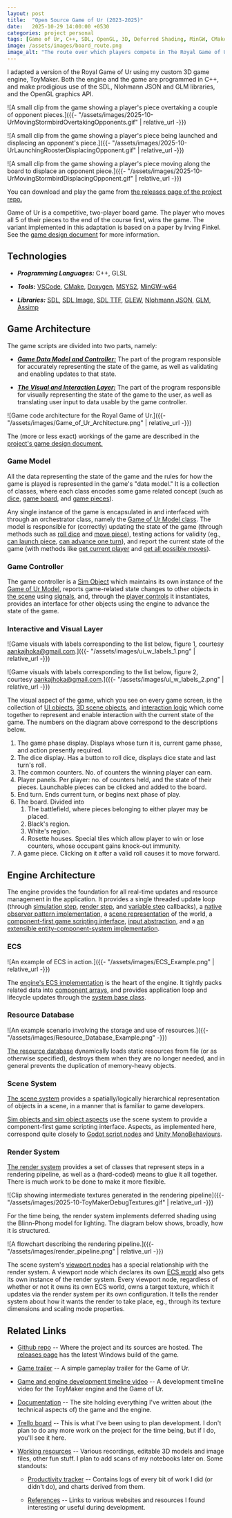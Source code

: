 ```yaml
---
layout: post
title:  "Open Source Game of Ur (2023-2025)"
date:   2025-10-29 14:00:00 +0530
categories: project personal
tags: [Game of Ur, C++, SDL, OpenGL, 3D, Deferred Shading, MinGW, CMake, Game Engine, Linear Algebra]
image: /assets/images/board_route.png
image_alt: "The route over which players compete in The Royal Game of Ur."
---
```


I adapted a version of the Royal Game of Ur using my custom 3D game engine, ToyMaker.  Both the engine and the game are programmed in C++, and make prodigious use of the SDL, Nlohmann JSON and GLM libraries, and the OpenGL graphics API.

![A small clip from the game showing a player's piece overtaking a couple of opponent pieces.]({{- "/assets/images/2025-10-UrMovingStormbirdOvertakingOpponents.gif" | relative_url -}})

![A small clip from the game showing a player's piece being launched and displacing an opponent's piece.]({{- "/assets/images/2025-10-UrLaunchingRoosterDisplacingOpponent.gif" | relative_url -}})

![A small clip from the game showing a player's piece moving along the board to displace an opponent piece.]({{- "/assets/images/2025-10-UrMovingStormbirdDisplacingOpponent.gif" | relative_url -}})

You can download and play the game from [the releases page of the project repo.](https://github.com/raynmetal/game-of-ur/releases)

Game of Ur is a competitive, two-player board game. The player who moves all 5 of their pieces to the end of the course first, wins the game. The variant implemented in this adaptation is based on a paper by Irving Finkel. See the [game design document](https://raynmetal.github.io/game-of-ur/md_docs_2systems_2game-of-ur_201__design__doc.html) for more information.

## Technologies

- ***Programming Languages:*** C++, GLSL

- ***Tools:*** [VSCode](https://code.visualstudio.com/), [CMake](https://cmake.org/), [Doxygen](https://www.doxygen.nl/index.html), [MSYS2](https://www.msys2.org/), [MinGW-w64](https://www.mingw-w64.org/)

- ***Libraries:*** [SDL](https://www.libsdl.org/), [SDL Image](https://github.com/libsdl-org/SDL_image), [SDL TTF](https://github.com/libsdl-org/SDL_ttf), [GLEW](https://github.com/nigels-com/glew), [Nlohmann JSON](https://json.nlohmann.me/), [GLM](https://github.com/g-truc/glm), [Assimp](https://github.com/assimp/assimp)

## Game Architecture

The game scripts are divided into two parts, namely:

- ***[Game Data Model and Controller:](https://raynmetal.github.io/game-of-ur/md_docs_2systems_2game-of-ur_202__data__model__and__controller.html)*** The part of the program responsible for accurately representing the state of the game, as well as validating and enabling updates to that state.

- ***[The Visual and Interaction Layer:](https://raynmetal.github.io/game-of-ur/md_docs_2systems_2game-of-ur_202__data__model__and__controller.html)*** The part of the program responsible for visually representing the state of the game to the user, as well as translating user input to data usable by the game controller.

![Game code architecture for the Royal Game of Ur.]({{- "/assets/images/Game_of_Ur_Architecture.png" | relative_url -}})

The (more or less exact) workings of the game are described in the [project's game design document.](https://raynmetal.github.io/game-of-ur/md_docs_2systems_2game-of-ur_201__design__doc.html)

### Game Model

All the data representing the state of the game and the rules for how the game is played is represented in the game's "data model."  It is a collection of classes, where each class encodes some game related concept (such as [dice](https://raynmetal.github.io/game-of-ur/classDice.html), [game board](https://raynmetal.github.io/game-of-ur/classBoard.html), and [game pieces](https://raynmetal.github.io/game-of-ur/classPiece.html)).

Any single instance of the game is encapsulated in and interfaced with through an orchestrator class, namely the [Game of Ur Model class](https://raynmetal.github.io/game-of-ur/classGameOfUrModel.html).  The model is responsible for (correctly) updating the state of the game (through methods such as [roll dice](https://raynmetal.github.io/game-of-ur/classGameOfUrModel.html#a810e9d666bd6b27dee986739498fdc01) and [move piece](https://raynmetal.github.io/game-of-ur/classGameOfUrModel.html#a4f211f484a692c859d9402f873d52501)), testing actions for validity (eg., [can launch piece](https://raynmetal.github.io/game-of-ur/classGameOfUrModel.html#a240c8112d899bcdb7dedbf8c0dc4282f), [can advance one turn](https://raynmetal.github.io/game-of-ur/classGameOfUrModel.html#aebf6536a6f15a4932ac60390ad933476)), and report the current state of the game (with methods like [get current player](https://raynmetal.github.io/game-of-ur/classGameOfUrModel.html#aad2ebb5fc392c0551b65564624f237f5) and [get all possible moves](https://raynmetal.github.io/game-of-ur/classGameOfUrModel.html#afc9176d51fda2b69b988504db4d06cf8)).

### Game Controller

The game controller is a [Sim Object](https://raynmetal.github.io/game-of-ur/classToyMaker_1_1SimObject.html) which maintains its own instance of the [Game of Ur Model](https://raynmetal.github.io/game-of-ur/classGameOfUrModel.html), reports game-related state changes to other objects in [the scene](https://raynmetal.github.io/game-of-ur/md_docs_2systems_2toymaker-engine_2scene__system.html) using [signals](https://raynmetal.github.io/game-of-ur/group__ToyMakerSignals.html), and, through the [player controls](https://raynmetal.github.io/game-of-ur/classUrPlayerControls.html) it instantiates, provides an interface for other objects using the engine to advance the state of the game.

### Interactive and Visual Layer

![Game visuals with labels corresponding to the list below, figure 1, courtesy aankajhoka@gmail.com.]({{- "/assets/images/ui_w_labels_1.png" | relative_url -}})

![Game visuals with labels corresponding to the list below, figure 2, courtesy aankajhoka@gmail.com.]({{- "/assets/images/ui_w_labels_2.png" | relative_url -}})

The visual aspect of the game, which you see on every game screen, is the collection of [UI objects](https://raynmetal.github.io/game-of-ur/group__UrGameUIComponent.html), [3D scene objects](https://raynmetal.github.io/game-of-ur/classBoardLocations.html), and [interaction logic](https://raynmetal.github.io/game-of-ur/classQueryClick.html) which come together to represent and enable interaction with the current state of the game.  The numbers on the diagram above correspond to the descriptions below.

1. The game phase display.  Displays whose turn it is, current game phase, and action presently required.
2. The dice display.  Has a button to roll dice, displays dice state and last turn's roll.
3. The common counters.  No. of counters the winning player can earn.
4. Player panels.  Per player: no. of counters held, and the state of their pieces.  Launchable pieces can be clicked and added to the board.
5. End turn.  Ends current turn, or begins next phase of play.
6. The board.  Divided into
    1. The battlefield, where pieces belonging to either player may be placed.
    2. Black's region.
    3. White's region.
    4. Rosette houses.  Special tiles which allow player to win or lose counters, whose occupant gains knock-out immunity.
7. A game piece.  Clicking on it after a valid roll causes it to move forward.

## Engine Architecture

The engine provides the foundation for all real-time updates and resource management in the application.  It provides a single threaded update loop (through [simulation step](https://raynmetal.github.io/game-of-ur/classToyMaker_1_1SceneSystem.html#a4f869efc4f3ac52dd8638c0717eb991b), [render step](https://raynmetal.github.io/game-of-ur/classToyMaker_1_1SceneSystem.html#a41c08066b8f1ec2cf7dd42519743510e), and [variable step](https://raynmetal.github.io/game-of-ur/classToyMaker_1_1SceneSystem.html#a718fdf56c9d2f93d29a5066124d93194) callbacks), a [native observer pattern implementation](https://raynmetal.github.io/game-of-ur/group__ToyMakerSignals.html), a [scene representation](https://raynmetal.github.io/game-of-ur/classToyMaker_1_1SceneSystem.html) of the world, a [component-first game scripting interface](https://raynmetal.github.io/game-of-ur/group__ToyMakerSimSystem.html), [input abstraction](https://raynmetal.github.io/game-of-ur/md_docs_2systems_2toymaker-engine_2input__system.html), and a [an extensible entity-component-system implementation](https://raynmetal.github.io/game-of-ur/md_docs_2systems_2toymaker-engine_2core_2ecs__system.html).

### ECS

![An example of ECS in action.]({{- "/assets/images/ECS_Example.png" | relative_url -}})

The [engine's ECS implementation](https://raynmetal.github.io/game-of-ur/md_docs_2systems_2toymaker-engine_2core_2ecs__system.html) is the heart of the engine.  It tightly packs related data into [component arrays](https://raynmetal.github.io/game-of-ur/classToyMaker_1_1ComponentArray.html), and provides application loop and lifecycle updates through the [system base class](https://raynmetal.github.io/game-of-ur/classToyMaker_1_1BaseSystem.html).

### Resource Database

![An example scenario involving the storage and use of resources.]({{- "/assets/images/Resource_Database_Example.png" -}})

[The resource database](https://raynmetal.github.io/game-of-ur/md_docs_2systems_2toymaker-engine_2core_2resource__database.html) dynamically loads static resources from file (or as otherwise specified), destroys them when they are no longer needed, and in general prevents the duplication of memory-heavy objects.

### Scene System

[The scene system](https://raynmetal.github.io/game-of-ur/md_docs_2systems_2toymaker-engine_2scene__system.html) provides a spatially/logically hierarchical representation of objects in a scene, in a manner that is familiar to game developers.

[Sim objects and sim object aspects](https://raynmetal.github.io/game-of-ur/group__ToyMakerSimSystem.html) use the scene system to provide a component-first game scripting interface.  Aspects, as implemented here, correspond quite closely to [Godot script nodes](https://docs.godotengine.org/en/stable/getting_started/step_by_step/scripting_first_script.html#creating-a-new-script) and [Unity MonoBehaviours](https://docs.unity3d.com/6000.0/Documentation/ScriptReference/MonoBehaviour.html).

### Render System

[The render system](https://raynmetal.github.io/game-of-ur/md_docs_2systems_2toymaker-engine_2render__system.html) provides a set of classes that represent steps in a rendering pipeline, as well as a (hard-coded) means to glue it all together.  There is much work to be done to make it more flexible.

![Clip showing intermediate textures generated in the rendering pipeline]({{- "/assets/images/2025-10-ToyMakerDebugTextures.gif" | relative_url -}})

For the time being, the render system implements deferred shading using the Blinn-Phong model for lighting.  The diagram below shows, broadly, how it is structured.

![A flowchart describing the rendering pipeline.]({{- "/assets/images/render_pipeline.png" | relative_url -}})

The scene system's [viewport nodes](https://raynmetal.github.io/game-of-ur/classToyMaker_1_1ViewportNode.html) has a special relationship with the render system.  A viewport node which declares its own [ECS world](https://raynmetal.github.io/game-of-ur/classToyMaker_1_1ECSWorld.html#details) also gets its own instance of the render system.  Every viewport node, regardless of whether or not it owns its own ECS world, owns a target texture, which it updates via the render system per its own configuration.  It tells the render system about how it wants the render to take place, eg., through its texture dimensions and scaling mode properties.

## Related Links

- [Github repo](https://github.com/raynmetal/game-of-ur) -- Where the project and its sources are hosted.  The [releases page](https://github.com/raynmetal/game-of-ur/releases) has the latest Windows build of the game.

- [Game trailer](https://youtu.be/Il71rep51Es) -- A simple gameplay trailer for the Game of Ur.

- [Game and engine development timeline video](https://youtu.be/1ytOqm6NgKM) -- A development timeline video for the ToyMaker engine and the Game of Ur.

- [Documentation](https://raynmetal.github.io/game-of-ur/index.html) -- The site holding everything I've written about (the technical aspects of) the game and the engine.

- [Trello board](https://trello.com/b/LrMfzABA/game-of-ur) -- This is what I've been using to plan development.  I don't plan to do any more work on the project for the time being, but if I do, you'll see it here.

- [Working resources](https://drive.google.com/drive/folders/143lF6BHIolnmm7V8QTZKX0tK-dHCJNz_?usp=drive_link) -- Various recordings, editable 3D models and image files, other fun stuff.  I plan to add scans of my notebooks later on.  Some standouts:

  - [Productivity tracker](https://docs.google.com/spreadsheets/d/15Dyrpi9u48xEYmLvD7jOsMmbripf5tBvuZjaVpBG_Fc/edit?usp=sharing) -- Contains logs of every bit of work I did (or didn't do), and charts derived from them.

  - [References](https://docs.google.com/spreadsheets/d/1QiejopFQt6F_FUrjuMU8kIgUcxQwN-gkdOuSZ4BECYw/edit?usp=drive_link) -- Links to various websites and resources I found interesting or useful during development.
